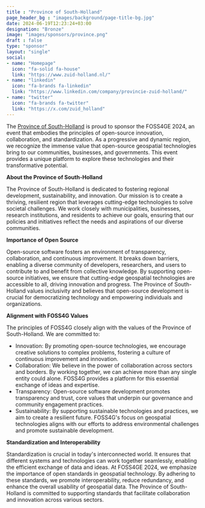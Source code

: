 ```yaml
---
title : "Province of South-Holland"
page_header_bg : "images/background/page-title-bg.jpg"
date: 2024-06-19T12:23:24+03:00
designation: "Bronze"
image: "images/sponsors/province.png"
draft : false
type: "sponsor"
layout: "single"
social:
- name: "Homepage"
  icon: "fa-solid fa-house"
  link: "https://www.zuid-holland.nl/"
- name: "linkedin"
  icon: "fa-brands fa-linkedin"
  link: "https://www.linkedin.com/company/provincie-zuid-holland/"
- name: "twitter"
  icon: "fa-brands fa-twitter"
  link: "https://x.com/zuid_holland"
---
```




The [Province of South-Holland](https://www.zuid-holland.nl/) is proud to sponsor the FOSS4GE 2024, an event that embodies the principles of open-source innovation, collaboration, and standardization. As a progressive and dynamic region, we recognize the immense value that open-source geospatial technologies bring to our communities, businesses, and governments. This event provides a unique platform to explore these technologies and their transformative potential.

**About the Province of South-Holland**

The Province of South-Holland is dedicated to fostering regional development, sustainability, and innovation. Our mission is to create a thriving, resilient region that leverages cutting-edge technologies to solve societal challenges. We work closely with municipalities, businesses, research institutions, and residents to achieve our goals, ensuring that our policies and initiatives reflect the needs and aspirations of our diverse communities.

**Importance of Open Source**

Open-source software fosters an environment of transparency, collaboration, and continuous improvement. It breaks down barriers, enabling a diverse community of developers, researchers, and users to contribute to and benefit from collective knowledge. By supporting open-source initiatives, we ensure that cutting-edge geospatial technologies are accessible to all, driving innovation and progress. The Province of South-Holland values inclusivity and believes that open-source development is crucial for democratizing technology and empowering individuals and organizations.

**Alignment with FOSS4G Values**

The principles of FOSS4G closely align with the values of the Province of South-Holland. We are committed to:
- Innovation: By promoting open-source technologies, we encourage creative solutions to complex problems, fostering a culture of continuous improvement and innovation.
- Collaboration: We believe in the power of collaboration across sectors and borders. By working together, we can achieve more than any single entity could alone. FOSS4G provides a platform for this essential exchange of ideas and expertise.
- Transparency: Open-source software development promotes transparency and trust, core values that underpin our governance and community engagement practices.
- Sustainability: By supporting sustainable technologies and practices, we aim to create a resilient future. FOSS4G's focus on geospatial technologies aligns with our efforts to address environmental challenges and promote sustainable development.

**Standardization and Interoperability**

Standardization is crucial in today's interconnected world. It ensures that different systems and technologies can work together seamlessly, enabling the efficient exchange of data and ideas. At FOSS4GE 2024, we emphasize the importance of open standards in geospatial technology. By adhering to these standards, we promote interoperability, reduce redundancy, and enhance the overall usability of geospatial data. The Province of South-Holland is committed to supporting standards that facilitate collaboration and innovation across various sectors.
